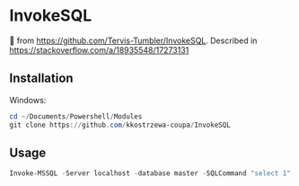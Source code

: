 # InvokeSQL

🍴 from https://github.com/Tervis-Tumbler/InvokeSQL. Described in https://stackoverflow.com/a/18935548/17273131

## Installation
Windows:
```powershell
cd ~/Documents/Powershell/Modules
git clone https://github.com/kkostrzewa-coupa/InvokeSQL
```

## Usage
```powershell
Invoke-MSSQL -Server localhost -database master -SQLCommand "select 1"
```
